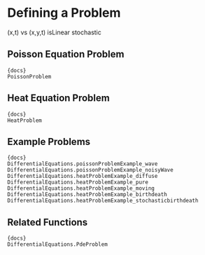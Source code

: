 # Defining a Problem


(x,t) vs (x,y,t)
isLinear
stochastic

## Poisson Equation Problem

```
{docs}
PoissonProblem
```

## Heat Equation Problem

```
{docs}
HeatProblem
```

## Example Problems

```
{docs}
DifferentialEquations.poissonProblemExample_wave
DifferentialEquations.poissonProblemExample_noisyWave
DifferentialEquations.heatProblemExample_diffuse
DifferentialEquations.heatProblemExample_pure
DifferentialEquations.heatProblemExample_moving
DifferentialEquations.heatProblemExample_birthdeath
DifferentialEquations.heatProblemExample_stochasticbirthdeath

```

## Related Functions

```
{docs}
DifferentialEquations.PdeProblem
```
